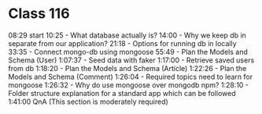 # Class 116

08:29 start
10:25 - What database actually is?
14:00 - Why we keep db in separate from our application?
21:18 - Options for running db in locally
33:35 - Connect mongo-db using mongoose
55:49 - Plan the Models and Schema (User)
1:07:37 - Seed data with faker
1:17:00 - Retrieve saved users from db
1:18:20 - Plan the Models and Schema (Article)
1:22:26 - Plan the Models and Schema (Comment)
1:26:04 - Required topics need to learn for mongoose
1:26:32 - Why do use mongoose over mongodb npm?
1:28:10 - Folder structure explanation for a standard app which can be followed
1:41:00 QnA (This section is moderately required)
